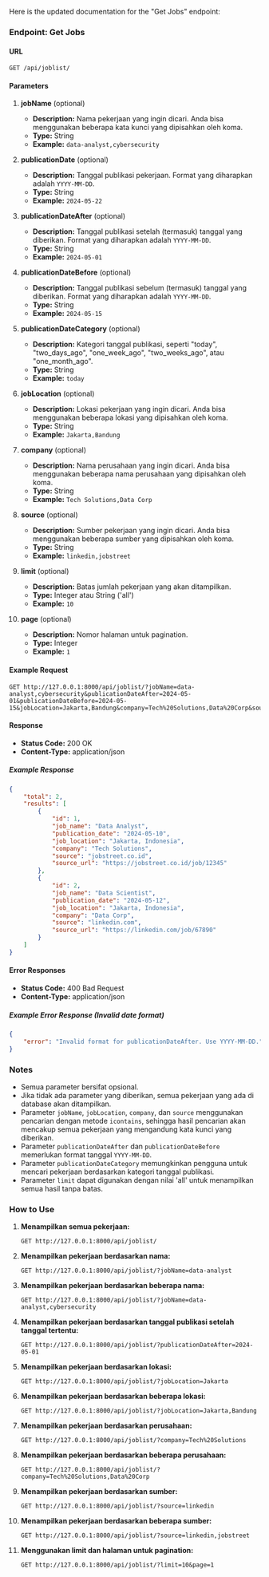 Here is the updated documentation for the "Get Jobs" endpoint:

### Endpoint: Get Jobs

#### URL
```
GET /api/joblist/
```

#### Parameters

1. **jobName** (optional)
   - **Description:** Nama pekerjaan yang ingin dicari. Anda bisa menggunakan beberapa kata kunci yang dipisahkan oleh koma.
   - **Type:** String
   - **Example:** `data-analyst,cybersecurity`

2. **publicationDate** (optional)
   - **Description:** Tanggal publikasi pekerjaan. Format yang diharapkan adalah `YYYY-MM-DD`.
   - **Type:** String
   - **Example:** `2024-05-22`

3. **publicationDateAfter** (optional)
   - **Description:** Tanggal publikasi setelah (termasuk) tanggal yang diberikan. Format yang diharapkan adalah `YYYY-MM-DD`.
   - **Type:** String
   - **Example:** `2024-05-01`

4. **publicationDateBefore** (optional)
   - **Description:** Tanggal publikasi sebelum (termasuk) tanggal yang diberikan. Format yang diharapkan adalah `YYYY-MM-DD`.
   - **Type:** String
   - **Example:** `2024-05-15`

5. **publicationDateCategory** (optional)
   - **Description:** Kategori tanggal publikasi, seperti "today", "two_days_ago", "one_week_ago", "two_weeks_ago", atau "one_month_ago".
   - **Type:** String
   - **Example:** `today`

6. **jobLocation** (optional)
   - **Description:** Lokasi pekerjaan yang ingin dicari. Anda bisa menggunakan beberapa lokasi yang dipisahkan oleh koma.
   - **Type:** String
   - **Example:** `Jakarta,Bandung`

7. **company** (optional)
   - **Description:** Nama perusahaan yang ingin dicari. Anda bisa menggunakan beberapa nama perusahaan yang dipisahkan oleh koma.
   - **Type:** String
   - **Example:** `Tech Solutions,Data Corp`

8. **source** (optional)
   - **Description:** Sumber pekerjaan yang ingin dicari. Anda bisa menggunakan beberapa sumber yang dipisahkan oleh koma.
   - **Type:** String
   - **Example:** `linkedin,jobstreet`

9. **limit** (optional)
   - **Description:** Batas jumlah pekerjaan yang akan ditampilkan.
   - **Type:** Integer atau String ('all')
   - **Example:** `10`

10. **page** (optional)
    - **Description:** Nomor halaman untuk pagination.
    - **Type:** Integer
    - **Example:** `1`

#### Example Request
```
GET http://127.0.0.1:8000/api/joblist/?jobName=data-analyst,cybersecurity&publicationDateAfter=2024-05-01&publicationDateBefore=2024-05-15&jobLocation=Jakarta,Bandung&company=Tech%20Solutions,Data%20Corp&source=linkedin,jobstreet&limit=10&page=1
```

#### Response

- **Status Code:** 200 OK
- **Content-Type:** application/json

##### Example Response
```json
{
    "total": 2,
    "results": [
        {
            "id": 1,
            "job_name": "Data Analyst",
            "publication_date": "2024-05-10",
            "job_location": "Jakarta, Indonesia",
            "company": "Tech Solutions",
            "source": "jobstreet.co.id",
            "source_url": "https://jobstreet.co.id/job/12345"
        },
        {
            "id": 2,
            "job_name": "Data Scientist",
            "publication_date": "2024-05-12",
            "job_location": "Jakarta, Indonesia",
            "company": "Data Corp",
            "source": "linkedin.com",
            "source_url": "https://linkedin.com/job/67890"
        }
    ]
}
```

#### Error Responses

- **Status Code:** 400 Bad Request
- **Content-Type:** application/json

##### Example Error Response (Invalid date format)
```json
{
    "error": "Invalid format for publicationDateAfter. Use YYYY-MM-DD."
}
```

### Notes

- Semua parameter bersifat opsional.
- Jika tidak ada parameter yang diberikan, semua pekerjaan yang ada di database akan ditampilkan.
- Parameter `jobName`, `jobLocation`, `company`, dan `source` menggunakan pencarian dengan metode `icontains`, sehingga hasil pencarian akan mencakup semua pekerjaan yang mengandung kata kunci yang diberikan.
- Parameter `publicationDateAfter` dan `publicationDateBefore` memerlukan format tanggal `YYYY-MM-DD`.
- Parameter `publicationDateCategory` memungkinkan pengguna untuk mencari pekerjaan berdasarkan kategori tanggal publikasi.
- Parameter `limit` dapat digunakan dengan nilai 'all' untuk menampilkan semua hasil tanpa batas.

### How to Use

1. **Menampilkan semua pekerjaan:**
   ```
   GET http://127.0.0.1:8000/api/joblist/
   ```

2. **Menampilkan pekerjaan berdasarkan nama:**
   ```
   GET http://127.0.0.1:8000/api/joblist/?jobName=data-analyst
   ```

3. **Menampilkan pekerjaan berdasarkan beberapa nama:**
   ```
   GET http://127.0.0.1:8000/api/joblist/?jobName=data-analyst,cybersecurity
   ```

4. **Menampilkan pekerjaan berdasarkan tanggal publikasi setelah tanggal tertentu:**
   ```
   GET http://127.0.0.1:8000/api/joblist/?publicationDateAfter=2024-05-01
   ```

5. **Menampilkan pekerjaan berdasarkan lokasi:**
   ```
   GET http://127.0.0.1:8000/api/joblist/?jobLocation=Jakarta
   ```

6. **Menampilkan pekerjaan berdasarkan beberapa lokasi:**
   ```
   GET http://127.0.0.1:8000/api/joblist/?jobLocation=Jakarta,Bandung
   ```

7. **Menampilkan pekerjaan berdasarkan perusahaan:**
   ```
   GET http://127.0.0.1:8000/api/joblist/?company=Tech%20Solutions
   ```

8. **Menampilkan pekerjaan berdasarkan beberapa perusahaan:**
   ```
   GET http://127.0.0.1:8000/api/joblist/?company=Tech%20Solutions,Data%20Corp
   ```

9. **Menampilkan pekerjaan berdasarkan sumber:**
   ```
   GET http://127.0.0.1:8000/api/joblist/?source=linkedin
   ```

10. **Menampilkan pekerjaan berdasarkan beberapa sumber:**
    ```
    GET http://127.0.0.1:8000/api/joblist/?source=linkedin,jobstreet
    ```

11. **Menggunakan limit dan halaman untuk pagination:**
    ```
    GET http://127.0.0.1:8000/api/joblist/?limit=10&page=1
    ```